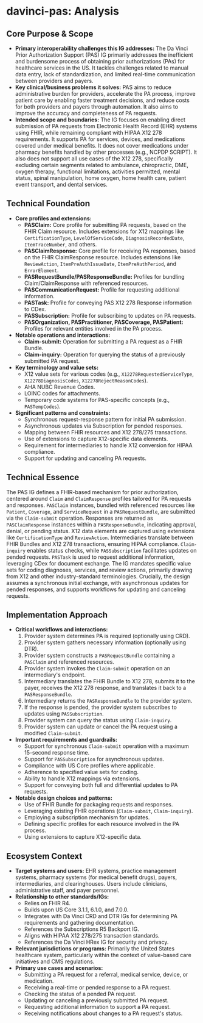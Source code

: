 # davinci-pas: Analysis

## Core Purpose & Scope

-   **Primary interoperability challenges this IG addresses:** The Da Vinci Prior Authorization Support (PAS) IG primarily addresses the inefficient and burdensome process of obtaining prior authorizations (PAs) for healthcare services in the US. It tackles challenges related to manual data entry, lack of standardization, and limited real-time communication between providers and payers.
-   **Key clinical/business problems it solves:** PAS aims to reduce administrative burden for providers, accelerate the PA process, improve patient care by enabling faster treatment decisions, and reduce costs for both providers and payers through automation. It also aims to improve the accuracy and completeness of PA requests.
-   **Intended scope and boundaries:** The IG focuses on enabling direct submission of PA requests from Electronic Health Record (EHR) systems using FHIR, while remaining compliant with HIPAA X12 278 requirements. It supports PA for services, devices, and medications covered under medical benefits. It does not cover medications under pharmacy benefits handled by other processes (e.g., NCPDP SCRIPT). It also does not support all use cases of the X12 278, specifically excluding certain segments related to ambulance, chiropractic, DME, oxygen therapy, functional limitations, activities permitted, mental status, spinal manipulation, home oxygen, home health care, patient event transport, and dental services.

## Technical Foundation

-   **Core profiles and extensions:**
    -   **PASClaim:** Core profile for submitting PA requests, based on the FHIR Claim resource. Includes extensions for X12 mappings like `CertificationType`, `LevelOfServiceCode`, `DiagnosisRecordedDate`, `ItemTraceNumber`, and others.
    -   **PASClaimResponse:** Core profile for receiving PA responses, based on the FHIR ClaimResponse resource. Includes extensions like `ReviewAction`, `ItemPreAuthIssueDate`, `ItemPreAuthPeriod`, and `ErrorElement`.
    -   **PASRequestBundle/PASResponseBundle:** Profiles for bundling Claim/ClaimResponse with referenced resources.
    -   **PASCommunicationRequest:** Profile for requesting additional information.
    -   **PASTask:** Profile for conveying PAS X12 278 Response information to CDex.
    -   **PASSubscription:** Profile for subscribing to updates on PA requests.
    -   **PASOrganization, PASPractitioner, PASCoverage, PASPatient:** Profiles for relevant entities involved in the PA process.
-   **Notable operations and interactions:**
    -   **Claim-submit:** Operation for submitting a PA request as a FHIR Bundle.
    -   **Claim-inquiry:** Operation for querying the status of a previously submitted PA request.
-   **Key terminology and value sets:**
    -   X12 value sets for various codes (e.g., `X12278RequestedServiceType`, `X12278DiagnosisCodes`, `X12278RejectReasonCodes`).
    -   AHA NUBC Revenue Codes.
    -   LOINC codes for attachments.
    -   Temporary code systems for PAS-specific concepts (e.g., `PASTempCodes`).
-   **Significant patterns and constraints:**
    -   Synchronous request-response pattern for initial PA submission.
    -   Asynchronous updates via Subscription for pended responses.
    -   Mapping between FHIR resources and X12 278/275 transactions.
    -   Use of extensions to capture X12-specific data elements.
    -   Requirement for intermediaries to handle X12 conversion for HIPAA compliance.
    -   Support for updating and canceling PA requests.

## Technical Essence

The PAS IG defines a FHIR-based mechanism for prior authorization, centered around `Claim` and `ClaimResponse` profiles tailored for PA requests and responses.  `PASClaim` instances, bundled with referenced resources like `Patient`, `Coverage`, and `ServiceRequest` in a `PASRequestBundle`, are submitted via the `Claim-submit` operation.  Responses are returned as `PASClaimResponse` instances within a `PASResponseBundle`, indicating approval, denial, or pending status.  X12 data elements are captured using extensions like `CertificationType` and `ReviewAction`.  Intermediaries translate between FHIR Bundles and X12 278 transactions, ensuring HIPAA compliance.  `Claim-inquiry` enables status checks, while `PASSubscription` facilitates updates on pended requests.  `PASTask` is used to request additional information, leveraging CDex for document exchange.  The IG mandates specific value sets for coding diagnoses, services, and review actions, primarily drawing from X12 and other industry-standard terminologies.  Crucially, the design assumes a synchronous initial exchange, with asynchronous updates for pended responses, and supports workflows for updating and canceling requests.

## Implementation Approach

-   **Critical workflows and interactions:**
    1.  Provider system determines PA is required (optionally using CRD).
    2.  Provider system gathers necessary information (optionally using DTR).
    3.  Provider system constructs a `PASRequestBundle` containing a `PASClaim` and referenced resources.
    4.  Provider system invokes the `Claim-submit` operation on an intermediary's endpoint.
    5.  Intermediary translates the FHIR Bundle to X12 278, submits it to the payer, receives the X12 278 response, and translates it back to a `PASResponseBundle`.
    6.  Intermediary returns the `PASResponseBundle` to the provider system.
    7.  If the response is pended, the provider system subscribes to updates using `PASSubscription`.
    8.  Provider system can query the status using `Claim-inquiry`.
    9.  Provider system can update or cancel the PA request using a modified `Claim-submit`.
-   **Important requirements and guardrails:**
    -   Support for synchronous `Claim-submit` operation with a maximum 15-second response time.
    -   Support for `PASSubscription` for asynchronous updates.
    -   Compliance with US Core profiles where applicable.
    -   Adherence to specified value sets for coding.
    -   Ability to handle X12 mappings via extensions.
    -   Support for conveying both full and differential updates to PA requests.
-   **Notable design choices and patterns:**
    -   Use of FHIR Bundle for packaging requests and responses.
    -   Leveraging existing FHIR operations (`Claim-submit`, `Claim-inquiry`).
    -   Employing a subscription mechanism for updates.
    -   Defining specific profiles for each resource involved in the PA process.
    -   Using extensions to capture X12-specific data.

## Ecosystem Context

-   **Target systems and users:** EHR systems, practice management systems, pharmacy systems (for medical benefit drugs), payers, intermediaries, and clearinghouses. Users include clinicians, administrative staff, and payer personnel.
-   **Relationship to other standards/IGs:**
    -   Relies on FHIR R4.
    -   Builds upon US Core 3.1.1, 6.1.0, and 7.0.0.
    -   Integrates with Da Vinci CRD and DTR IGs for determining PA requirements and gathering documentation.
    -   References the Subscriptions R5 Backport IG.
    -   Aligns with HIPAA X12 278/275 transaction standards.
    -   References the Da Vinci HRex IG for security and privacy.
-   **Relevant jurisdictions or programs:** Primarily the United States healthcare system, particularly within the context of value-based care initiatives and CMS regulations.
-   **Primary use cases and scenarios:**
    -   Submitting a PA request for a referral, medical service, device, or medication.
    -   Receiving a real-time or pended response to a PA request.
    -   Checking the status of a pended PA request.
    -   Updating or canceling a previously submitted PA request.
    -   Requesting additional information to support a PA request.
    -   Receiving notifications about changes to a PA request's status.

